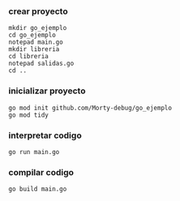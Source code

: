 ### crear proyecto
```batch
mkdir go_ejemplo
cd go_ejemplo
notepad main.go
mkdir libreria
cd libreria
notepad salidas.go
cd ..
```

### inicializar proyecto
```batch
go mod init github.com/Morty-debug/go_ejemplo
go mod tidy
```

### interpretar codigo
```batch
go run main.go
```

### compilar codigo
```batch
go build main.go
```

